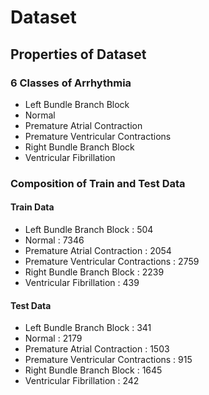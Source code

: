 # Dataset
## Properties of Dataset
### 6 Classes of Arrhythmia 
- Left Bundle Branch Block
- Normal
- Premature Atrial Contraction
- Premature Ventricular Contractions
- Right Bundle Branch Block
- Ventricular Fibrillation
### Composition of Train and Test Data
#### Train Data 
- Left Bundle Branch Block : 504
- Normal : 7346
- Premature Atrial Contraction : 2054
- Premature Ventricular Contractions : 2759
- Right Bundle Branch Block : 2239
- Ventricular Fibrillation : 439
#### Test Data
- Left Bundle Branch Block : 341
- Normal : 2179
- Premature Atrial Contraction : 1503
- Premature Ventricular Contractions : 915
- Right Bundle Branch Block : 1645
- Ventricular Fibrillation : 242
